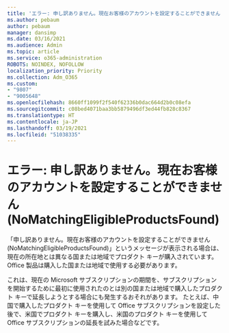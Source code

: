 ```yaml
---
title: 'エラー: 申し訳ありません。現在お客様のアカウントを設定することができません (NoMatchingEligibleProductsFound)'
ms.author: pebaum
author: pebaum
manager: dansimp
ms.date: 03/16/2021
ms.audience: Admin
ms.topic: article
ms.service: o365-administration
ROBOTS: NOINDEX, NOFOLLOW
localization_priority: Priority
ms.collection: Adm_O365
ms.custom:
- "9807"
- "9005648"
ms.openlocfilehash: 8660ff1099f2f540f62336b0dac664d2b0c08efa
ms.sourcegitcommit: c08bed4071baa3bb5879496df3ed44fb828c8367
ms.translationtype: HT
ms.contentlocale: ja-JP
ms.lasthandoff: 03/19/2021
ms.locfileid: "51038335"
---
```

# <a name="error-sorry-we-cant-set-up-your-account-right-now-nomatchingeligibleproductsfound"></a>エラー: 申し訳ありません。現在お客様のアカウントを設定することができません (NoMatchingEligibleProductsFound)

「申し訳ありません。現在お客様のアカウントを設定することができません (NoMatchingEligibleProductsFound)」というメッセージが表示される場合は、現在の所在地とは異なる国または地域でプロダクト キーが購入されています。 Office 製品は購入した国または地域で使用する必要があります。

これは、現在の Microsoft サブスクリプションの期間を、サブスクリプションを開始するために最初に使用されたのとは別の国または地域で購入したプロダクト キーで延長しようとする場合にも発生するおそれがあります。 たとえば、中国で購入したプロダクト キーを使用して Office サブスクリプションを設定した後で、米国でプロダクト キーを購入し、米国のプロダクト キーを使用して Office サブスクリプションの延長を試みた場合などです。